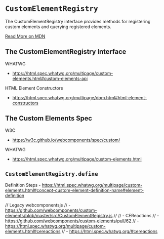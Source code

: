 # `CustomElementRegistry`

The CustomElementRegistry interface provides methods for registering custom elements and querying registered elements.

[Read More on MDN](https://developer.mozilla.org/en-US/docs/Web/API/CustomElementRegistry)


## The CustomElementRegistry Interface

WHATWG
  - https://html.spec.whatwg.org/multipage/custom-elements.html#custom-elements-api

HTML Element Constructors
  - https://html.spec.whatwg.org/multipage/dom.html#html-element-constructors


## The Custom Elements Spec

W3C
  - https://w3c.github.io/webcomponents/spec/custom/

WHATWG
  - https://html.spec.whatwg.org/multipage/custom-elements.html


## `CustomElementRegistry.define`
  Definition Steps
    - https://html.spec.whatwg.org/multipage/custom-elements.html#concept-custom-element-definition-name#element-definition

// Legacy webcomponentsjs
//   - https://github.com/webcomponents/custom-elements/blob/master/src/CustomElementRegistry.js
//
//   - CEReactions
//     - https://github.com/webcomponents/custom-elements/pull/62
//     - https://html.spec.whatwg.org/multipage/custom-elements.html#cereactions
//     - https://html.spec.whatwg.org/#cereactions


